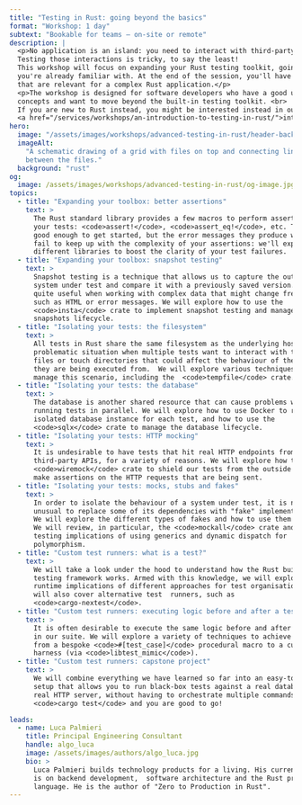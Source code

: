 ```yaml
---
title: "Testing in Rust: going beyond the basics"
format: "Workshop: 1 day"
subtext: "Bookable for teams – on-site or remote"
description: |
  <p>No application is an island: you need to interact with third-party APIs, databases and who knows what else. 
  Testing those interactions is tricky, to say the least! 
  This workshop will focus on expanding your Rust testing toolkit, going beyond the basic techniques 
  you're already familiar with. At the end of the session, you'll have a strategy to test most of the scenarios 
  that are relevant for a complex Rust application.</p>
  <p>The workshop is designed for software developers who have a good understanding of Rust's basic
  concepts and want to move beyond the built-in testing toolkit. <br>
  If you are new to Rust instead, you might be interested instead in our 
  <a href="/services/workshops/an-introduction-to-testing-in-rust/">introductory testing workshop</a>.</p>
hero:
  image: "/assets/images/workshops/advanced-testing-in-rust/header-background.jpg"
  imageAlt:
    "A schematic drawing of a grid with files on top and connecting lines
    between the files."
  background: "rust"
og:
  image: /assets/images/workshops/advanced-testing-in-rust/og-image.jpg
topics:
  - title: "Expanding your toolbox: better assertions"
    text: >
      The Rust standard library provides a few macros to perform assertions in
      your tests: <code>assert!</code>, <code>assert_eq!</code>, etc. They are
      good enough to get started, but the error messages they produce will often
      fail to keep up with the complexity of your assertions: we'll explore
      different libraries to boost the clarity of your test failures.
  - title: "Expanding your toolbox: snapshot testing"
    text: >
      Snapshot testing is a technique that allows us to capture the output of a
      system under test and compare it with a previously saved version. It is
      quite useful when working with complex data that might change frequently,
      such as HTML or error messages. We will explore how to use the
      <code>insta</code> crate to implement snapshot testing and manage the
      snapshots lifecycle.
  - title: "Isolating your tests: the filesystem"
    text: >
      All tests in Rust share the same filesystem as the underlying host, a
      problematic situation when multiple tests want to interact with the "same"
      files or touch directories that could affect the behaviour of the system
      they are being executed from.  We will explore various techniques to
      manage this scenario, including the  <code>tempfile</code> crate.
  - title: "Isolating your tests: the database"
    text: >
      The database is another shared resource that can cause problems when
      running tests in parallel. We will explore how to use Docker to run an
      isolated database instance for each test, and how to use the
      <code>sqlx</code> crate to manage the database lifecycle.
  - title: "Isolating your tests: HTTP mocking"
    text: >
      It is undesirable to have tests that hit real HTTP endpoints from
      third-party APIs, for a variety of reasons. We will explore how to use the
      <code>wiremock</code> crate to shield our tests from the outside world and
      make assertions on the HTTP requests that are being sent.
  - title: "Isolating your tests: mocks, stubs and fakes"
    text: >
      In order to isolate the behaviour of a system under test, it is not
      unusual to replace some of its dependencies with "fake" implementations.
      We will explore the different types of fakes and how to use them in Rust.
      We will review, in particular, the <code>mockall</code> crate and the
      testing implications of using generics and dynamic dispatch for
      polymorphism.
  - title: "Custom test runners: what is a test?"
    text: >
      We will take a look under the hood to understand how the Rust built-in
      testing framework works. Armed with this knowledge, we will explore the
      runtime implications of different approaches for test organisation. We
      will also cover alternative test  runners, such as
      <code>cargo-nextest</code>.
  - title: "Custom test runners: executing logic before and after a test run"
    text: >
      It is often desirable to execute the same logic before and after each test
      in our suite. We will explore a variety of techniques to achieve this,
      from a bespoke <code>#[test_case]</code> procedural macro to a custom test
      harness (via <code>libtest_mimic</code>).
  - title: "Custom test runners: capstone project"
    text: >
      We will combine everything we have learned so far into an easy-to-use
      setup that allows you to run black-box tests against a real database and a
      real HTTP server, without having to orchestrate multiple commands—just
      <code>cargo test</code> and you are good to go!

leads:
  - name: Luca Palmieri
    title: Principal Engineering Consultant
    handle: algo_luca
    image: /assets/images/authors/algo_luca.jpg
    bio: >
      Luca Palmieri builds technology products for a living. His current focus
      is on backend development,  software architecture and the Rust programming
      language. He is the author of "Zero to Production in Rust".
---
```


<!--break-->
